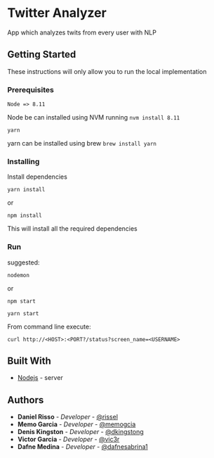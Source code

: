 # Twitter Analyzer

App which analyzes twits from every user with NLP

## Getting Started

These instructions will only allow you to run the local implementation

### Prerequisites
```
Node => 8.11
```
Node be can installed using NVM running 
`nvm install 8.11`

```
yarn
```

yarn can be installed using brew
`brew install yarn`


### Installing
Install dependencies

```
yarn install
```
or 
```
npm install
```

This will install all the required dependencies
### Run
suggested:
```
nodemon
```
or
```
npm start
```
```
yarn start
```
From command line execute:

`curl http://<HOST>:<PORT?/status?screen_name=<USERNAME>`


## Built With

* [Nodejs](https://developer.mozilla.org/en-US/docs/Web/API/WebGL_API) - server

## Authors

* **Daniel Risso** - *Developer* - [@rissel](https://github.com/rissel)
* **Memo Garcia** - *Developer* - [@memogcia](https://github.com/Memogcia)
* **Denis Kingston** - *Developer* - [@dkingstong](https://github.com/dkingstong)
* **Victor Garcia** - *Developer* - [@vic3r](https://github.com/vic3r)
* **Dafne Medina** - *Developer* - [@dafnesabrina1](https://github.com/dafnesabrina1)
